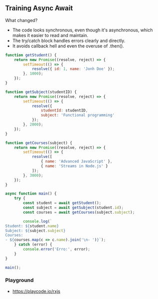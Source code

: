 ## Training Async Await

What changed?
- The code looks synchronous, even though it's asynchronous, which makes it easier to read and maintain.
- The try/catch block handles errors clearly and directly.
- It avoids callback hell and even the overuse of .then().

```javascript
function getStudent() {
    return new Promise((resolve, reject) => {
        setTimeout(() => {
            resolve({ id: 1, name: 'Jonh Doe' });
        }, 1000);
    });
}

function getSubject(studentID) {
    return new Promise((resolve, reject) => {
        setTimeout(() => {
            resolve({
                studentId: studentID,
                subject: 'Functional programming'
            });
        }, 2000);
    });
}

function getCourses(subject) {
    return new Promise((resolve, reject) => {
        setTimeout(() => {
            resolve([
                { name: 'Advanced JavaScript' },
                { name: 'Streams in Node.js' }
            ]);
        }, 3000);
    });
}

async function main() {
    try {
        const student = await getStudent();
        const subject = await getSubject(student.id);
        const courses = await getCourses(subject.subject);

        console.log(`
Student: ${student.name}
Subject: ${subject.subject}
Courses:
- ${courses.map(c => c.name).join('\n- ')}`);
    } catch (error) {
        console.error('Erro:', error);
    }
}

main();


```

### Playground
- https://playcode.io/rxjs